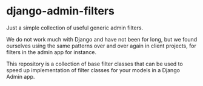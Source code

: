 django-admin-filters
====================

Just a simple collection of useful generic admin filters.

We do not work much with Django and have not been for long, but we found ourselves using the same patterns over and over again in client projects, for filters in the admin app for instance.

This repository is a collection of base filter classes that can be used to speed up implementation of filter classes for your models in a Django Admin app.
